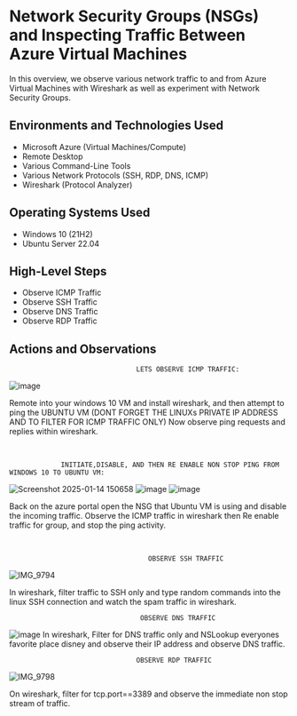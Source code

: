 

<h1>Network Security Groups (NSGs) and Inspecting Traffic Between Azure Virtual Machines</h1>
In this overview, we observe various network traffic to and from Azure Virtual Machines with Wireshark as well as experiment with Network Security Groups. <br />



<h2>Environments and Technologies Used</h2>

- Microsoft Azure (Virtual Machines/Compute)
- Remote Desktop
- Various Command-Line Tools
- Various Network Protocols (SSH, RDP, DNS, ICMP)
- Wireshark (Protocol Analyzer)

<h2>Operating Systems Used </h2>

- Windows 10 (21H2)
- Ubuntu Server 22.04

<h2>High-Level Steps</h2>

- Observe ICMP Traffic
- Observe SSH Traffic
- Observe DNS Traffic
- Observe RDP Traffic

<h2>Actions and Observations</h2>

                                
                                    LETS OBSERVE ICMP TRAFFIC:
![image](https://github.com/user-attachments/assets/068d3c13-2d6d-4753-a03d-b57c2c645d4c)





</p>
<p>
  Remote into your windows 10 VM and install wireshark, and then attempt to ping the UBUNTU VM (DONT FORGET THE LINUXs PRIVATE IP ADDRESS AND TO FILTER FOR ICMP TRAFFIC ONLY) Now observe ping requests and replies within wireshark.
</p>
<br />

<p>

                 INITIATE,DISABLE, AND THEN RE ENABLE NON STOP PING FROM WINDOWS 10 TO UBUNTU VM:
  ![Screenshot 2025-01-14 150658](https://github.com/user-attachments/assets/f7ccd6d1-9637-43c2-9bec-f5265e37bec8)
![image](https://github.com/user-attachments/assets/a4c86178-220a-4cfb-8e38-6f401d7c7889)
![image](https://github.com/user-attachments/assets/5c5dd7e6-ebf8-406a-b432-0d2f2db3b327)


  
</p>
<p>
Back on the azure portal open the NSG that Ubuntu VM is using and disable the incoming traffic. Observe the ICMP traffic in wireshark then Re enable traffic for group, and stop the ping activity.  
</p>
<br />

<p>

                                       OBSERVE SSH TRAFFIC
                                        
![IMG_9794](https://github.com/user-attachments/assets/ea72c396-f237-4cd2-8b25-2db204bfd3d8)

In wireshark, filter traffic to SSH only and type random commands into the linux SSH connection and watch the spam traffic in wireshark.



                                     OBSERVE DNS TRAFFIC
![image](https://github.com/user-attachments/assets/725b15e5-8dbd-4b3e-8394-d4fea5bd9b73)
In wireshark, Filter for DNS traffic only and NSLookup everyones favorite place disney and observe their IP address and observe DNS traffic.

                                    OBSERVE RDP TRAFFIC
![IMG_9798](https://github.com/user-attachments/assets/165cee2b-d928-42fc-b01d-03f67a169947)

On wireshark, filter for tcp.port==3389 and observe the immediate non stop stream of traffic.




                                    

